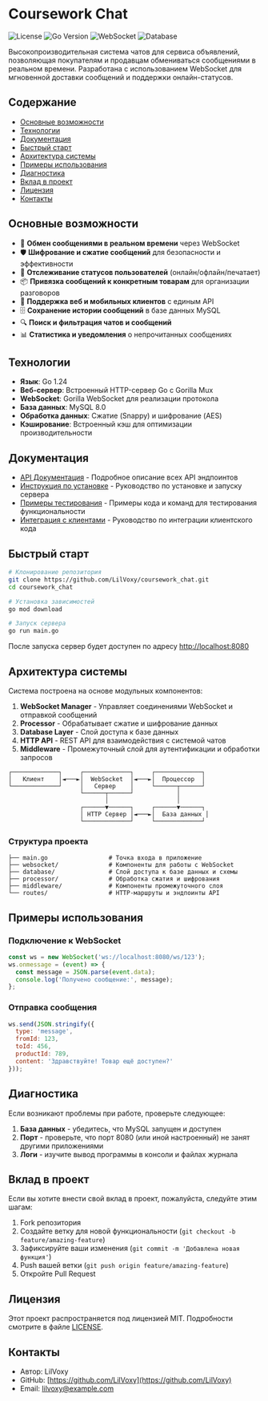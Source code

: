 # Coursework Chat

![License](https://img.shields.io/badge/license-MIT-blue.svg)
![Go Version](https://img.shields.io/badge/go-1.24-blue.svg)
![WebSocket](https://img.shields.io/badge/WebSocket-Enabled-brightgreen.svg)
![Database](https://img.shields.io/badge/MySQL-8.0-orange.svg)

Высокопроизводительная система чатов для сервиса объявлений, позволяющая покупателям и продавцам обмениваться сообщениями в реальном времени. Разработана с использованием WebSocket для мгновенной доставки сообщений и поддержки онлайн-статусов.

## Содержание

- [Основные возможности](#основные-возможности)
- [Технологии](#технологии)
- [Документация](#документация)
- [Быстрый старт](#быстрый-старт)
- [Архитектура системы](#архитектура-системы)
- [Примеры использования](#примеры-использования)
- [Диагностика](#диагностика)
- [Вклад в проект](#вклад-в-проект)
- [Лицензия](#лицензия)
- [Контакты](#контакты)

## Основные возможности

- 🚀 **Обмен сообщениями в реальном времени** через WebSocket
- 🛡️ **Шифрование и сжатие сообщений** для безопасности и эффективности
- 🔄 **Отслеживание статусов пользователей** (онлайн/офлайн/печатает)
- 📦 **Привязка сообщений к конкретным товарам** для организации разговоров
- 📱 **Поддержка веб и мобильных клиентов** с единым API
- 🗄️ **Сохранение истории сообщений** в базе данных MySQL
- 🔍 **Поиск и фильтрация чатов и сообщений**
- 📊 **Статистика и уведомления** о непрочитанных сообщениях

## Технологии

- **Язык**: Go 1.24
- **Веб-сервер**: Встроенный HTTP-сервер Go с Gorilla Mux
- **WebSocket**: Gorilla WebSocket для реализации протокола
- **База данных**: MySQL 8.0
- **Обработка данных**: Сжатие (Snappy) и шифрование (AES)
- **Кэширование**: Встроенный кэш для оптимизации производительности

## Документация

- [API Документация](API_DOCUMENTATION.md) - Подробное описание всех API эндпоинтов
- [Инструкция по установке](INSTALLATION.md) - Руководство по установке и запуску сервера
- [Примеры тестирования](TEST_EXAMPLES.md) - Примеры кода и команд для тестирования функциональности
- [Интеграция с клиентами](CLIENT_INTEGRATION.md) - Руководство по интеграции клиентского кода

## Быстрый старт

```bash
# Клонирование репозитория
git clone https://github.com/LilVoxy/coursework_chat.git
cd coursework_chat

# Установка зависимостей
go mod download

# Запуск сервера
go run main.go
```

После запуска сервер будет доступен по адресу [http://localhost:8080](http://localhost:8080)

## Архитектура системы

Система построена на основе модульных компонентов:

1. **WebSocket Manager** - Управляет соединениями WebSocket и отправкой сообщений
2. **Processor** - Обрабатывает сжатие и шифрование данных
3. **Database Layer** - Слой доступа к базе данных
4. **HTTP API** - REST API для взаимодействия с системой чатов
5. **Middleware** - Промежуточный слой для аутентификации и обработки запросов

```
┌─────────────┐     ┌─────────────┐     ┌─────────────┐
│   Клиент    │◄───►│  WebSocket  │◄───►│  Процессор  │
└─────────────┘     │   Сервер    │     └──────┬──────┘
                    └──────┬──────┘            │
                           │                   │
                    ┌──────▼──────┐     ┌──────▼──────┐
                    │ HTTP Сервер │◄───►│  База данных │
                    └─────────────┘     └─────────────┘
```

### Структура проекта

```
├── main.go                 # Точка входа в приложение
├── websocket/              # Компоненты для работы с WebSocket
├── database/               # Слой доступа к базе данных и схемы
├── processor/              # Обработка сжатия и шифрования
├── middleware/             # Компоненты промежуточного слоя
└── routes/                 # HTTP-маршруты и эндпоинты API
```

## Примеры использования

### Подключение к WebSocket

```javascript
const ws = new WebSocket('ws://localhost:8080/ws/123');
ws.onmessage = (event) => {
  const message = JSON.parse(event.data);
  console.log('Получено сообщение:', message);
};
```

### Отправка сообщения

```javascript
ws.send(JSON.stringify({
  type: 'message',
  fromId: 123,
  toId: 456,
  productId: 789,
  content: 'Здравствуйте! Товар ещё доступен?'
}));
```

## Диагностика

Если возникают проблемы при работе, проверьте следующее:

1. **База данных** - убедитесь, что MySQL запущен и доступен
2. **Порт** - проверьте, что порт 8080 (или иной настроенный) не занят другими приложениями
3. **Логи** - изучите вывод программы в консоли и файлах журнала

## Вклад в проект

Если вы хотите внести свой вклад в проект, пожалуйста, следуйте этим шагам:

1. Fork репозитория
2. Создайте ветку для новой функциональности (`git checkout -b feature/amazing-feature`)
3. Зафиксируйте ваши изменения (`git commit -m 'Добавлена новая функция'`)
4. Push вашей ветки (`git push origin feature/amazing-feature`)
5. Откройте Pull Request

## Лицензия

Этот проект распространяется под лицензией MIT. Подробности смотрите в файле [LICENSE](LICENSE).

## Контакты

- Автор: LilVoxy
- GitHub: [https://github.com/LilVoxy](https://github.com/LilVoxy)
- Email: lilvoxy@example.com 